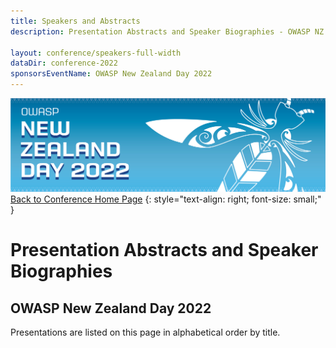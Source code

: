 ```yaml
---
title: Speakers and Abstracts
description: Presentation Abstracts and Speaker Biographies - OWASP NZ Day 2022

layout: conference/speakers-full-width
dataDir: conference-2022
sponsorsEventName: OWASP New Zealand Day 2022
---
```


[![Web Banner](/assets/images/2022_Banner_Graphic.jpg)](/conference/)   
[Back to Conference Home Page](index.md)
{: style="text-align: right; font-size: small;" }

# Presentation Abstracts and Speaker Biographies

## OWASP New Zealand Day 2022

Presentations are listed on this page in alphabetical order by title.

